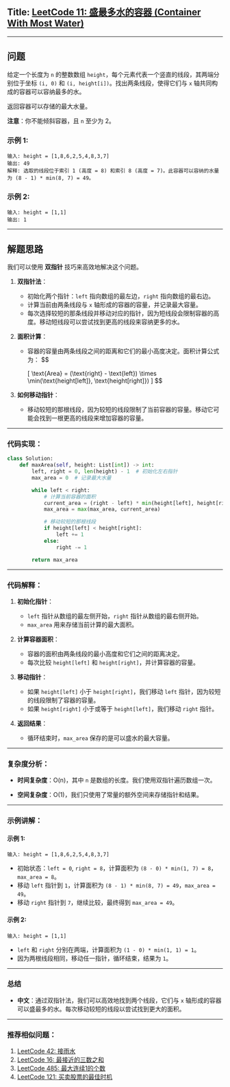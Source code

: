 ## Title: [LeetCode 11: 盛最多水的容器 (Container With Most Water)](https://leetcode.com/problems/container-with-most-water/)

---

## 问题

给定一个长度为 `n` 的整数数组 `height`，每个元素代表一个竖直的线段，其两端分别位于坐标 `(i, 0)` 和 `(i, height[i])`。找出两条线段，使得它们与 `x` 轴共同构成的容器可以容纳最多的水。

返回容器可以存储的最大水量。

**注意**：你不能倾斜容器，且 `n` 至少为 2。

### 示例 1:

```
输入: height = [1,8,6,2,5,4,8,3,7]
输出: 49
解释: 选取的线段位于索引 1 (高度 = 8) 和索引 8 (高度 = 7)。此容器可以容纳的水量为 (8 - 1) * min(8, 7) = 49。
```

### 示例 2:

```
输入: height = [1,1]
输出: 1
```

---

## 解题思路

我们可以使用 **双指针** 技巧来高效地解决这个问题。

1. **双指针法**：
   - 初始化两个指针：`left` 指向数组的最左边，`right` 指向数组的最右边。
   - 计算当前由两条线段与 `x` 轴形成的容器的容量，并记录最大容量。
   - 每次选择较短的那条线段并移动对应的指针，因为短线段会限制容器的高度。移动短线段可以尝试找到更高的线段来容纳更多的水。

2. **面积计算**：
   - 容器的容量由两条线段之间的距离和它们的最小高度决定。面积计算公式为：
$$

     \[
     \text{Area} = (\text{right} - \text{left}) \times \min(\text{height[left]}, \text{height[right]})
     \]
$$


3. **如何移动指针**：
   - 移动较短的那根线段，因为较短的线段限制了当前容器的容量。移动它可能会找到一根更高的线段来增加容器的容量。

---

### 代码实现：

```python
class Solution:
    def maxArea(self, height: List[int]) -> int:
        left, right = 0, len(height) - 1  # 初始化左右指针
        max_area = 0  # 记录最大水量

        while left < right:
            # 计算当前容器的面积
            current_area = (right - left) * min(height[left], height[right])
            max_area = max(max_area, current_area)

            # 移动较短的那根线段
            if height[left] < height[right]:
                left += 1
            else:
                right -= 1

        return max_area
```

---

### 代码解释：

1. **初始化指针**：
   - `left` 指针从数组的最左侧开始，`right` 指针从数组的最右侧开始。
   - `max_area` 用来存储当前计算的最大面积。

2. **计算容器面积**：
   - 容器的面积由两条线段的最小高度和它们之间的距离决定。
   - 每次比较 `height[left]` 和 `height[right]`，并计算容器的容量。

3. **移动指针**：
   - 如果 `height[left]` 小于 `height[right]`，我们移动 `left` 指针，因为较短的线段限制了容器的容量。
   - 如果 `height[right]` 小于或等于 `height[left]`，我们移动 `right` 指针。

4. **返回结果**：
   - 循环结束时，`max_area` 保存的是可以盛水的最大容量。

---

### 复杂度分析：

- **时间复杂度**：O(n)，其中 `n` 是数组的长度。我们使用双指针遍历数组一次。
  
- **空间复杂度**：O(1)，我们只使用了常量的额外空间来存储指针和结果。

---

### 示例讲解：

#### 示例 1:

```
输入: height = [1,8,6,2,5,4,8,3,7]
```

- 初始状态：`left = 0`, `right = 8`，计算面积为 `(8 - 0) * min(1, 7) = 8`，`max_area = 8`。
- 移动 `left` 指针到 `1`，计算面积为 `(8 - 1) * min(8, 7) = 49`，`max_area = 49`。
- 移动 `right` 指针到 `7`，继续比较，最终得到 `max_area = 49`。

#### 示例 2:

```
输入: height = [1,1]
```

- `left` 和 `right` 分别在两端，计算面积为 `(1 - 0) * min(1, 1) = 1`。
- 因为两根线段相同，移动任一指针，循环结束，结果为 `1`。

---

### 总结

- **中文**：通过双指针法，我们可以高效地找到两个线段，它们与 `x` 轴形成的容器可以盛最多的水。每次移动较短的线段以尝试找到更大的面积。

---

### 推荐相似问题：

1. [LeetCode 42: 接雨水](https://leetcode.com/problems/trapping-rain-water/)
2. [LeetCode 16: 最接近的三数之和](https://leetcode.com/problems/3sum-closest/)
3. [LeetCode 485: 最大连续1的个数](https://leetcode.com/problems/max-consecutive-ones/)
4. [LeetCode 121: 买卖股票的最佳时机](https://leetcode.com/problems/best-time-to-buy-and-sell-stock/)
